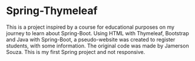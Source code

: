 # Spring-Thymeleaf

This is a project inspired by a course for educational purposes on my journey to learn about Spring-Boot. Using HTML with Thymeleaf, Bootstrap and Java with Spring-Boot, a pseudo-website was created to register students, with some information. The original code was made by Jamerson Souza. This is my first Spring project and not responsive.
